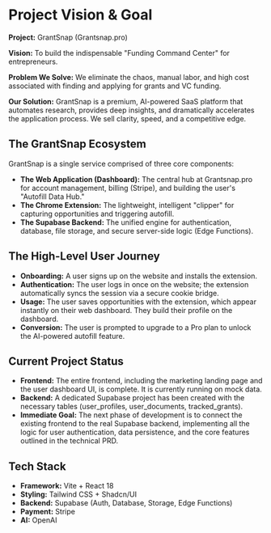 # Project Vision & Goal

**Project:** GrantSnap (Grantsnap.pro)

**Vision:** To build the indispensable "Funding Command Center" for entrepreneurs.

**Problem We Solve:** We eliminate the chaos, manual labor, and high cost associated with finding and applying for grants and VC funding.

**Our Solution:** GrantSnap is a premium, AI-powered SaaS platform that automates research, provides deep insights, and dramatically accelerates the application process. We sell clarity, speed, and a competitive edge.

## The GrantSnap Ecosystem
GrantSnap is a single service comprised of three core components:

- **The Web Application (Dashboard):** The central hub at Grantsnap.pro for account management, billing (Stripe), and building the user's "Autofill Data Hub."
- **The Chrome Extension:** The lightweight, intelligent "clipper" for capturing opportunities and triggering autofill.
- **The Supabase Backend:** The unified engine for authentication, database, file storage, and secure server-side logic (Edge Functions).

## The High-Level User Journey
- **Onboarding:** A user signs up on the website and installs the extension.
- **Authentication:** The user logs in once on the website; the extension automatically syncs the session via a secure cookie bridge.
- **Usage:** The user saves opportunities with the extension, which appear instantly on their web dashboard. They build their profile on the dashboard.
- **Conversion:** The user is prompted to upgrade to a Pro plan to unlock the AI-powered autofill feature.

## Current Project Status
- **Frontend:** The entire frontend, including the marketing landing page and the user dashboard UI, is complete. It is currently running on mock data.
- **Backend:** A dedicated Supabase project has been created with the necessary tables (user_profiles, user_documents, tracked_grants).
- **Immediate Goal:** The next phase of development is to connect the existing frontend to the real Supabase backend, implementing all the logic for user authentication, data persistence, and the core features outlined in the technical PRD.

## Tech Stack
- **Framework:** Vite + React 18
- **Styling:** Tailwind CSS + Shadcn/UI
- **Backend:** Supabase (Auth, Database, Storage, Edge Functions)
- **Payment:** Stripe
- **AI:** OpenAI 